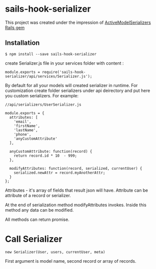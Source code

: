# sails-hook-serializer

This project was created under the impression of [ActiveModelSerializers Rails gem](https://github.com/rails-api/active_model_serializers) 

## Installation

```
$ npm install --save sails-hook-serializer
```

create Serializer.js file in your services folder with content :

```
module.exports = require('sails-hook-serializer/api/services/Serializer.js');
```

By default for all your models will created serializer in runtime. 
For customization create folder serializers under api deirectory and put here you custom serializers.
For example:

```
//api/serializers/UserSerializer.js

module.exports = {
  attributes: [
    'email',
    'firstName',
    'lastName',
    'phone',
    'anyCustomAttribute'
  ],

  anyCustomAttribute: function(record) {
    return record.id * 10  - 999;
  },
	
  modifyAttributes: function(record, serialized, currentUser) {
    serialized.newAttr = record.myAnotherAttr;
  }
};	
```

Attributes - it's array of fields that result json will have. 
Attribute can be attribute of a record or serializer.

At the end of serialization method modifyAttributes invokes. Inside this method any data can be modified.

All methods can return promise.

# Call Serializer

```
new Serializer(User, users, currentUser, meta)
```

First argument is model name, second record or array of records. 